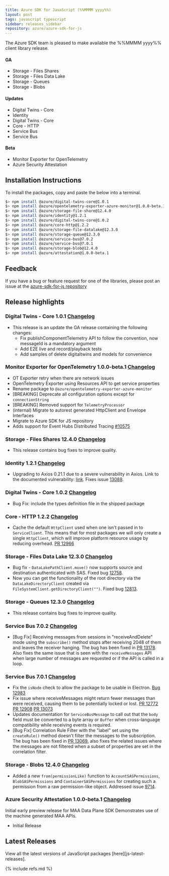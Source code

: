```yaml
---
title: Azure SDK for JavaScript (%%MMMM yyyy%%)
layout: post
tags: javascript typescript
sidebar: releases_sidebar
repository: azure/azure-sdk-for-js
---
```


<!--
@azure/digital-twins-core:1.0.1
@azure/opentelemetry-exporter-azure-monitor:1.0.0-beta.1
@azure/storage-file-share:12.4.0
@azure/identity:1.2.1
@azure/digital-twins-core:1.0.2
@azure/core-http:1.2.2
@azure/storage-file-datalake:12.3.0
@azure/storage-queue:12.3.0
@azure/service-bus:7.0.2
@azure/service-bus:7.0.1
@azure/storage-blob:12.4.0
@azure/attestation:1.0.0-beta.1

[pattern]: # (${PackageName}:${PackageVersion})
-->

The Azure SDK team is pleased to make available the %%MMMM yyyy%% client library release.

#### GA
- Storage - Files Shares
- Storage - Files Data Lake
- Storage - Queues
- Storage - Blobs

[pattern.ga]: # (- ${PackageFriendlyName})

#### Updates
- Digital Twins - Core
- Identity
- Digital Twins - Core
- Core - HTTP
- Service Bus
- Service Bus

[pattern.patch]: # (- ${PackageFriendlyName})

#### Beta
- Monitor Exporter for OpenTelemetry
- Azure Security Attestation

[pattern.beta]: # (- ${PackageFriendlyName})

## Installation Instructions

To install the packages, copy and paste the below into a terminal.

```bash
$> npm install @azure/digital-twins-core@1.0.1
$> npm install @azure/opentelemetry-exporter-azure-monitor@1.0.0-beta.1
$> npm install @azure/storage-file-share@12.4.0
$> npm install @azure/identity@1.2.1
$> npm install @azure/digital-twins-core@1.0.2
$> npm install @azure/core-http@1.2.2
$> npm install @azure/storage-file-datalake@12.3.0
$> npm install @azure/storage-queue@12.3.0
$> npm install @azure/service-bus@7.0.2
$> npm install @azure/service-bus@7.0.1
$> npm install @azure/storage-blob@12.4.0
$> npm install @azure/attestation@1.0.0-beta.1

```

[pattern]: # ($> npm install ${PackageName}@${PackageVersion})

## Feedback

If you have a bug or feature request for one of the libraries, please post an issue at the [azure-sdk-for-js repository](https://github.com/azure/azure-sdk-for-js/issues)

## Release highlights
### Digital Twins - Core 1.0.1 [Changelog](https://github.com/Azure/azure-sdk-for-js/blob/@azure/digital-twins-core_1.0.1/sdk/digitaltwins/@azure/digital-twins-core/CHANGELOG.md#101-2021-01-12)
- This release is an update the GA release containing the following changes:
  - Fix publishComponentTelemetry API to follow the convention, now messageId is a mandatory argument
  - Add E2E live and record/playback tests
  - Add samples of delete digitaltwins and models for convenience

### Monitor Exporter for OpenTelemetry 1.0.0-beta.1 [Changelog](https://github.com/Azure/azure-sdk-for-js/blob/@azure/opentelemetry-exporter-azure-monitor_1.0.0-beta.1/sdk/monitor/@azure/opentelemetry-exporter-azure-monitor/CHANGELOG.md#100-beta1-2021-01-13)
- OT Exporter retry when there are network issues
- OpenTelemetry Exporter using Resources API to get service properties
- Rename package to `@azure/opentelemetry-exporter-azure-monitor`
- [BREAKING] Deprecate all configuration options except for `connectionString`
- [BREAKING] Removed support for `TelemetryProcessor`
- (internal) Migrate to autorest generated HttpClient and Envelope Interfaces
- Migrate to Azure SDK for JS repository
- Adds support for Event Hubs Distributed Tracing [#10575](https://github.com/Azure/azure-sdk-for-js/pull/10575)

### Storage - Files Shares 12.4.0 [Changelog](https://github.com/Azure/azure-sdk-for-js/blob/@azure/storage-file-share_12.4.0/sdk/storage/@azure/storage-file-share/CHANGELOG.md#1240-2021-01-12)
- This release contains bug fixes to improve quality.

### Identity 1.2.1 [Changelog](https://github.com/Azure/azure-sdk-for-js/blob/@azure/identity_1.2.1/sdk/identity/@azure/identity/CHANGELOG.md#121-2021-01-07)
- Upgrading to Axios 0.21.1 due to a severe vulnerability in Axios. Link to the documented vulnerability: [link](https://npmjs.com/advisories/1594). Fixes issue [13088](https://github.com/Azure/azure-sdk-for-js/issues/13088).

### Digital Twins - Core 1.0.2 [Changelog](https://github.com/Azure/azure-sdk-for-js/blob/@azure/digital-twins-core_1.0.2/sdk/digitaltwins/@azure/digital-twins-core/CHANGELOG.md#102-2021-01-14)
- Bug Fix: include the types definition file in the shipped package

### Core - HTTP 1.2.2 [Changelog](https://github.com/Azure/azure-sdk-for-js/blob/@azure/core-http_1.2.2/sdk/core/@azure/core-http/CHANGELOG.md#122-2021-01-07)
- Cache the default `HttpClient` used when one isn't passed in to `ServiceClient`. This means that for most packages we will only create a single `HttpClient`, which will improve platform resource usage by reducing overhead. [PR 12966](https://github.com/Azure/azure-sdk-for-js/pull/12966)

### Storage - Files Data Lake 12.3.0 [Changelog](https://github.com/Azure/azure-sdk-for-js/blob/@azure/storage-file-datalake_12.3.0/sdk/storage/@azure/storage-file-datalake/CHANGELOG.md#1230-2021-01-12)
- Bug fix - `DataLakePathClient.move()` now supports source and destination authenticated with SAS. Fixed bug [12758](https://github.com/Azure/azure-sdk-for-js/issues/12758).
- Now you can get the functionality of the root directory via the `DataLakeDirectoryClient` created via `FileSystemClient.getDirectoryClient("")`. Fixed bug [12813](https://github.com/Azure/azure-sdk-for-js/issues/12813).

### Storage - Queues 12.3.0 [Changelog](https://github.com/Azure/azure-sdk-for-js/blob/@azure/storage-queue_12.3.0/sdk/storage/@azure/storage-queue/CHANGELOG.md#1230-2021-01-12)
- This release contains bug fixes to improve quality.

### Service Bus 7.0.2 [Changelog](https://github.com/Azure/azure-sdk-for-js/blob/@azure/service-bus_7.0.2/sdk/servicebus/@azure/service-bus/CHANGELOG.md#702-2021-01-13)
- [Bug Fix] Receiving messages from sessions in "receiveAndDelete" mode using the `subscribe()` method stops after receiving 2048 of them and leaves the receiver hanging. The bug has been fixed in [PR 13178](https://github.com/Azure/azure-sdk-for-js/pull/13178). Also fixes the same issue that is seen with the `receiveMessages` API when large number of messages are requested or if the API is called in a loop.

### Service Bus 7.0.1 [Changelog](https://github.com/Azure/azure-sdk-for-js/blob/@azure/service-bus_7.0.1/sdk/servicebus/@azure/service-bus/CHANGELOG.md#701-2021-01-11)
- Fix the `isNode` check to allow the package to be usable in Electron. [Bug 12983](https://github.com/Azure/azure-sdk-for-js/issues/12983)
- Fix issue where receiveMessages might return fewer messages than were received, causing them to be potentially locked or lost.
  [PR 12772](https://github.com/Azure/azure-sdk-for-js/pull/12772)
  [PR 12908](https://github.com/Azure/azure-sdk-for-js/pull/12908)
  [PR 13073](https://github.com/Azure/azure-sdk-for-js/pull/13073)
- Updates documentation for `ServiceBusMessage` to call out that the `body` field
  must be converted to a byte array or `Buffer` when cross-language
  compatibility while receiving events is required.
- [Bug Fix] Correlation Rule Filter with the "label" set using the `createRule()` method doesn't filter the messages to the subscription.
  The bug has been fixed in [PR 13069](https://github.com/Azure/azure-sdk-for-js/pull/13069), also fixes the related issues where the messages are not filtered when a subset of properties are set in the correlation filter.

### Storage - Blobs 12.4.0 [Changelog](https://github.com/Azure/azure-sdk-for-js/blob/@azure/storage-blob_12.4.0/sdk/storage/@azure/storage-blob/CHANGELOG.md#1240-2021-01-12)
- Added a new `from(permissionLike)` function to `AccountSASPermissions`, `BlobSASPermissions` and `ContainerSASPermissions` for creating such a permission from a raw permission-like object. Addressed issue [9714](https://github.com/Azure/azure-sdk-for-js/issues/9714).

### Azure Security Attestation 1.0.0-beta.1 [Changelog](https://github.com/Azure/azure-sdk-for-js/blob/@azure/attestation_1.0.0-beta.1/sdk/attestation/@azure/attestation/CHANGELOG.md#100-beta1-2021-01-15)
Initial early preview release for MAA Data Plane SDK Demonstrates use of the machine generated MAA APIs.

- Initial Release

[pattern]: # (### ${PackageFriendlyName} ${PackageVersion} [Changelog]${ChangelogUrl}`n${HighlightsBody}`n)

## Latest Releases

View all the latest versions of JavaScript packages [here][js-latest-releases].

{% include refs.md %}
